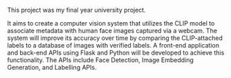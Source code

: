 This project was my final year university project. 

It aims to create a computer vision system that utilizes the CLIP model to associate metadata with
human face images captured via a webcam. The system will improve its accuracy over time by
comparing the CLIP-attached labels to a database of images with verified labels. A front-end
application and back-end APIs using Flask and Python will be developed to achieve this functionality.
The APIs include Face Detection, Image Embedding Generation, and Labelling APIs.

